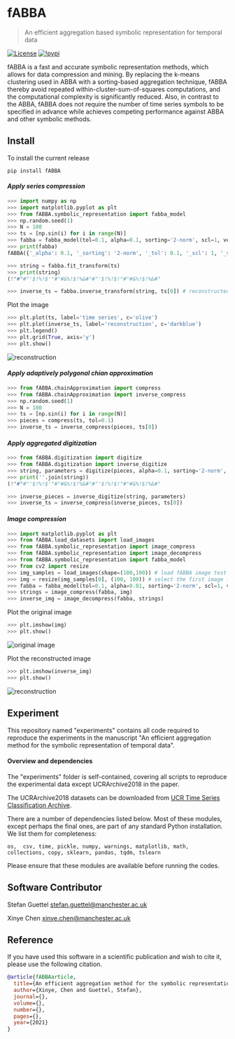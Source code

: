 fABBA
======================================

> An efficient aggregation based symbolic representation for temporal data


[![License](https://img.shields.io/badge/License-BSD%203--Clause-blue.svg)](https://opensource.org/licenses/BSD-3-Clause)
[![!pypi](https://img.shields.io/pypi/v/fABBA?color=orange)](https://pypi.org/project/fABBA/)


fABBA is a fast and accurate symbolic representation methods, which allows for data compression and mining. 
By replacing the k-means clustering used in ABBA with a sorting-based aggregation technique, fABBA thereby
avoid repeated within-cluster-sum-of-squares computations, and the computational complexity is significantly reduced.
Also, in contrast to the ABBA, fABBA does not require the number of time series symbols to be specified in
advance while achieves competing performance against ABBA and other symbolic methods. 



## Install
To install the current release
```
pip install fABBA
```


#### *Apply series compression*

```python
>>> import numpy as np
>>> import matplotlib.pyplot as plt
>>> from fABBA.symbolic_representation import fabba_model
>>> np.random.seed(1)
>>> N = 100
>>> ts = [np.sin(i) for i in range(N)]
>>> fabba = fabba_model(tol=0.1, alpha=0.1, sorting='2-norm', scl=1, verbose=1, max_len=np.inf, string_form=True)
>>> print(fabba)
fABBA({'_alpha': 0.1, '_sorting': '2-norm', '_tol': 0.1, '_scl': 1, '_verbose': 1, '_max_len': inf, '_string_form': True})

>>> string = fabba.fit_transform(ts)
>>> print(string)
(!"#"#"'$!%!$'"#"#&%!$!%&#"#"'$!%!$!"#"#&%!$!%&#"

>>> inverse_ts = fabba.inverse_transform(string, ts[0]) # reconstructed time series

```

Plot the image
```python
>>> plt.plot(ts, label='time series', c='olive')
>>> plt.plot(inverse_ts, label='reconstruction', c='darkblue')
>>> plt.legend()
>>> plt.grid(True, axis='y')
>>> plt.show()
```

![reconstruction](https://github.com/umtsd/C_temp_img/raw/main/fABBAdemo/img.png)


#### *Apply adaptively polygonal chian approximation*

```python
>>> from fABBA.chainApproximation import compress
>>> from fABBA.chainApproximation import inverse_compress
>>> np.random.seed(1)
>>> N = 100
>>> ts = [np.sin(i) for i in range(N)]
>>> pieces = compress(ts, tol=0.1)
>>> inverse_ts = inverse_compress(pieces, ts[0])
```


#### *Apply aggregated digitization*

```python
>>> from fABBA.digitization import digitize
>>> from fABBA.digitization import inverse_digitize
>>> string, parameters = digitize(pieces, alpha=0.1, sorting='2-norm', scl=1) # pieces from aforementioned compression
>>> print(''.join(string))
(!"#"#"'$!%!$'"#"#&%!$!%&#"#"'$!%!$!"#"#&%!$!%&#"

>>> inverse_pieces = inverse_digitize(string, parameters)
>>> inverse_ts = inverse_compress(inverse_pieces, ts[0])
```


#### *Image compression*
```python
>>> import matplotlib.pyplot as plt
>>> from fABBA.load_datasets import load_images
>>> from fABBA.symbolic_representation import image_compress
>>> from fABBA.symbolic_representation import image_decompress
>>> from fABBA.symbolic_representation import fabba_model
>>> from cv2 import resize
>>> img_samples = load_images(shape=(100,100)) # load fABBA image test samples
>>> img = resize(img_samples[0], (100, 100)) # select the first image for test
>>> fabba = fabba_model(tol=0.1, alpha=0.01, sorting='2-norm', scl=1, verbose=1, max_len=np.inf, string_form=True)
>>> strings = image_compress(fabba, img)
>>> inverse_img = image_decompress(fabba, strings)
```

Plot the original image
```python
>>> plt.imshow(img)
>>> plt.show()
```

![original image](https://github.com/umtsd/C_temp_img/raw/main/fABBAdemo/img.png)


Plot the reconstructed image
```python
>>> plt.imshow(inverse_img)
>>> plt.show()
```


![reconstruction](https://github.com/umtsd/C_temp_img/raw/main/fABBAdemo/inverse_img.png)

## Experiment

This repository named "experiments" contains all code required to reproduce the experiments in the manuscript 
"An efficient aggregation method for the symbolic representation of temporal data".

#### Overview and dependencies

The "experiments" folder is self-contained, covering all scripts to reproduce the experimental data except UCRArchive2018 in the paper.

The UCRArchive2018 datasets can be downloaded from [UCR Time Series Classification Archive](https://www.cs.ucr.edu/~eamonn/time_series_data_2018/).

There are a number of dependencies listed below. Most of these modules, except perhaps the final ones, are part of any standard Python installation. We list them for completeness:

`os,  csv, time, pickle, numpy, warnings, matplotlib, math, collections, copy, sklearn, pandas, tqdm, tslearn`

Please ensure that these modules are available before running the codes.


## Software Contributor

Stefan Guettel <stefan.guettel@manchester.ac.uk>

Xinye Chen <xinye.chen@manchester.ac.uk>



## Reference


If you have used this software in a scientific publication and wish to cite it, 
please use the following citation.

```bibtex
@article{fABBAarticle,
  title={An efficient aggregation method for the symbolic representation of temporal data},
  author={Xinye, Chen and Guettel, Stefan},
  journal={},
  volume={},
  number={},
  pages={},
  year={2021}
}
```


